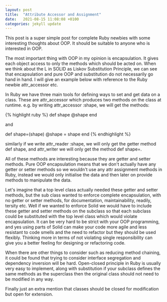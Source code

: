 ```yaml
---
layout: post
title:  "Attribute Accessor and Assignment"
date:   2021-08-15 11:08:08 +0100
categories: jekyll update
---
```

This post is a super simple post for complete Ruby newbies with some interesting thoughts about OOP. It should be suitable to anyone who is interested in OOP.

The most important thing with OOP in my opinion is encapsulation. It gives each object access to only the methods which should be acted on. When we think about the L in SOLID as Liskov Substitution Principle, we can see that encapsulation and pure OOP and substitution do not necessarily go hand in hand. I will give an example below with reference to the Ruby newbie attr_accessor etc.

In Ruby we have three main tools for defining ways to set and get data on a class. These are attr_accessor which produces two methods on the class at runtime. e.g. by writing attr_accessor :shape, we will get the methods:

{% highlight ruby %}
def shape
  @shape
end

and 

def shape=(shape)
  @shape = shape
end
{% endhighlight %}

similarly if we write attr_reader :shape, we will only get the getter method def shape, and attr_writer we will only get the method def shape=. 

All of these methods are interesting because they are getter and setter methods. Pure OOP encapsulation means that we don't actually have any getter or setter methods so we wouldn't use any attr assignment methods in Ruby, instead we would only initialise the data and then later on provide methods to manipulate the data.

Let's imagine that a top level class actually needed these getter and setter methods, but the sub class wanted to enforce complete encapsulation, with no getter or setter methods, for documentation, maintainability, readily, tersity etc. Well if we wanted to enforce Solid we would have to include these getter and setter methods on the subclass so that each subclass could be substituted with the top level class which would violate encapsulation. It can be very hard to be strict with your OOP programming, and yes using parts of Solid can make your code more agile and less resistant to code smells and the need to refactor but they should be used flexibly. Thinking more in terms of not violating single responsibility can give you a better feeling for designing or refactoring code.

When there are other things to consider such as reducing method chaining, it could be found that trying to consider interface segregation and dependency inversion will be hard. Open-closed principle in Ruby is usually very easy to implement, along with substitution if your subclass defines the same methods as the superclass then the original class should not need to be modified in any way.

Finally just an extra mention that classes should be closed for modification but open for extension.